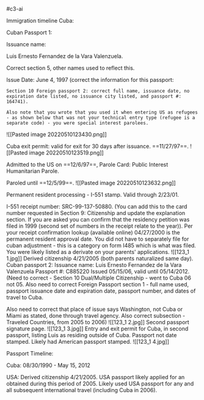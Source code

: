 
#c3-ai 

Immigration timeline Cuba: 

Cuban Passport 1: 

Issuance name: 

Luis Ernesto Fernandez de la Vara Valenzuela. 

Correct section 5, other names used to reflect this.

Issue Date: June 4, 1997 (correct the information for this passport: 

	Section 10 Foreign passport 2: correct full name, issuance date, no expiration date listed, no issuance city listed, and passport #: 164741). 
	
	Also note that you wrote that you used it when entering US as refugees - as shown below that was not your technical entry type (refugee is a separate code) - you were special interest parolees.

![[Pasted image 20220510123430.png]]

Cuba exit permit: valid for exit for 30 days after issuance. ==11/27/97==.
![[Pasted image 20220510123519.png]]

Admitted to the US on ==12/6/97==, Parole Card: Public Interest Humanitarian Parole. 

Paroled until ==12/5/99==.
![[Pasted image 20220510123632.png]]

Permanent resident processing - I-551 stamp. Valid through 2/23/01. 

I-551 receipt number: SRC-99-137-50880. (You can add this to the card number requested in Section 9: Citizenship and update the explanation section. If you are asked you can confirm that the residency petition was filed in 1999 (second set of numbers in the receipt relate to the year)). Per your receipt confirmation lookup (available online) 04/27/2000 is the permanent resident approval date. You did not have to separately file for cuban adjustment - this is a category on form I485 which is what was filed. You were likely listed as a derivate on your parents' applications.
![[123_1 1.jpg]]
Derived citizenship 4/21/2005 (both parents naturalized same day).
Cuban passport 2:
Issuance name: Luis Ernesto Fernandez de la Vara Valenzuela
Passport #: C885220
Issued 05/15/06, valid until 05/14/2012. (Need to correct - Section 10 Dual/Multiple Citizenship - went to Cuba 06 not 05. Also need to correct Foreign Passport section 1 - full name used, passport issuance date and expiration date, passport number, and dates of travel to Cuba. 

Also need to correct that place of issue says Washington, not Cuba or Miami as stated, done through travel agency. Also correct subsection - Traveled Countries, from 2005 to 2006)
![[123_1 2.jpg]]
Second passport signature page.
![[123_1 3.jpg]]
Entry and exit permit for Cuba, in second passport, listing Luis as residing outside of Cuba. Passport not date stamped. Likely had American passport stamped.
![[123_1 4.jpg]]


Passport Timeline:

Cuba: 08/30/1990 - May 15, 2012 

USA: Derived citizenship 4/21/2005. USA passport likely applied for an obtained during this period of 2005. Likely used USA passport for any and all subsequent international travel (including Cuba in 2006). 
